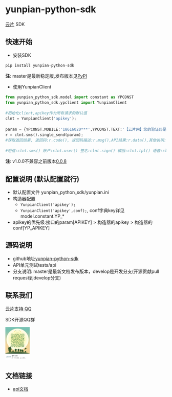 yunpian-python-sdk
================================
[云片](https://www.yunpian.com/) SDK

## 快速开始

- 安装SDK
```python
pip install yunpian-python-sdk
```
**注**: master是最新稳定版,发布版本见[PyPI](https://pypi.python.org/pypi)

- 使用YunpianClient
```python
from yunpian_python_sdk.model import constant as YPCONST
from yunpian_python_sdk.ypclient import YunpianClient

#初始化client,apikey作为所有请求的默认值
clnt = YunpianClient('apikey');

param = {YPCONST.MOBILE:'18616020***',YPCONST.TEXT:'【云片网】您的验证码是1234'};
r = clnt.sms().single_send(param);
#获取返回结果, 返回码:r.code(), 返回码描述:r.msg(),API结果:r.data(),其他说明:r.detail(),调用异常:r.exception()

#短信:clnt.sms() 账户:clnt.user() 签名:clnt.sign() 模版:clnt.tpl() 语音:clnt.voice() 流量:clnt.flow()
```
**注**: v1.0.0不兼容之前版本[0.0.8](https://github.com/yunpian/yunpian-python-sdk/releases/tag/0.0.8)

## 配置说明 (默认配置就行)
- 默认配置文件 yunpian_python_sdk/yunpian.ini
- 构造器配置
    - `YunpianClient('apikey');`
    - `YunpianClient('apikey',conf);`, conf字典key详见model.constant.YP_*
- apikey的优先级:接口的param[APIKEY] > 构造器的apikey > 构造器的conf[YP_APIKEY]

## 源码说明
- github地址[yunpian-python-sdk](https://github.com/yunpian/yunpian-python-sdk)
- API单元测试tests/api
- 分支说明: master是最新文档发布版本，develop是开发分支(开源贡献pull request到develop分支)

## 联系我们
[云片支持 QQ](https://static.meiqia.com/dist/standalone.html?eid=30951&groupid=0d20ab23ab4702939552b3f81978012f&metadata={"name":"github"})

SDK开源QQ群

<img src="docs/sdk_qq.jpeg" width="15%" alt="SDK开源QQ群"/>

## 文档链接
- [api文档](https://www.yunpian.com/api2.0/guide.html)
